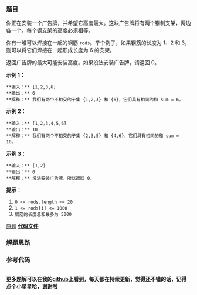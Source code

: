 ### 题目
你正在安装一个广告牌，并希望它高度最大。这块广告牌将有两个钢制支架，两边各一个。每个钢支架的高度必须相等。

你有一堆可以焊接在一起的钢筋 `rods`。举个例子，如果钢筋的长度为 1、2 和 3，则可以将它们焊接在一起形成长度为 6 的支架。

返回广告牌的最大可能安装高度。如果没法安装广告牌，请返回 0。



**示例 1：**

    
    
    **输入：** [1,2,3,6]
    **输出：** 6
    **解释：** 我们有两个不相交的子集 {1,2,3} 和 {6}，它们具有相同的和 sum = 6。
    

**示例 2：**

    
    
    **输入：** [1,2,3,4,5,6]
    **输出：** 10
    **解释：** 我们有两个不相交的子集 {2,3,5} 和 {4,6}，它们具有相同的和 sum = 10。

**示例 3：**

    
    
    **输入：** [1,2]
    **输出：** 0
    **解释：** 没法安装广告牌，所以返回 0。



**提示：**

  1. `0 <= rods.length <= 20`
  2. `1 <= rods[i] <= 1000`
  3. `钢筋的长度总和最多为 5000`

[原题](https://leetcode-cn.com/problems/tallest-billboard/)    **[代码文件]()**


### 解题思路




### 参考代码

```go


```




**更多题解可以在我的[github](https://github.com/LZH139/leetcode_Go)上看到，每天都在持续更新，觉得还不错的话，记得点个小星星哈，谢谢啦**
